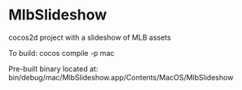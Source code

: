 # MlbSlideshow
cocos2d project with a slideshow of MLB assets

To build:
  cocos compile -p mac
  
Pre-built binary located at:
  bin/debug/mac/MlbSlideshow.app/Contents/MacOS/MlbSlideshow
  
